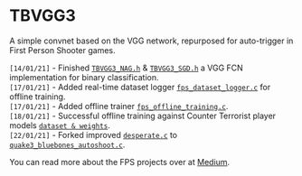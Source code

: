 # TBVGG3
A simple convnet based on the VGG network, repurposed for auto-trigger in First Person Shooter games. 

`[14/01/21]` - Finished [`TBVGG3_NAG.h`](https://github.com/TFCNN/Projects/blob/main/TBVGG3_NAG.h) & [`TBVGG3_SGD.h`](https://github.com/TFCNN/Projects/blob/main/TBVGG3_SGD.h) a VGG FCN implementation for binary classification.<br>
`[17/01/21]` - Added real-time dataset logger [`fps_dataset_logger.c`](https://github.com/TFCNN/Projects/blob/main/fps_dataset_logger.c) for offline training.<br>
`[17/01/21]` - Added offline trainer [`fps_offline_training.c`](https://github.com/TFCNN/Projects/blob/main/fps_offline_training.c).<br>
`[18/01/21]` - Successful offline training against Counter Terrorist player models [`dataset & weights`](https://github.com/TFCNN/Projects/blob/main/counter_terrorist_dataset_and_weights.zip).<br>
`[22/01/21]` - Forked improved [`desperate.c`](https://github.com/Quake3Aimbot/Perceptron-Autoshoot/blob/master/desperate.c) to [`quake3_bluebones_autoshoot.c`](https://github.com/TFCNN/Projects/blob/main/quake3_bluebones_autoshoot.c).<br>

You can read more about the FPS projects over at [Medium](https://james-william-fletcher.medium.com/creating-a-machine-learning-auto-shoot-bot-for-cs-go-part-1-a2199e42629c).
